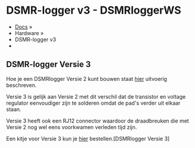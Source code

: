 # DSMR-logger v3 - DSMRloggerWS

* [Docs](..) »
* Hardware »
* DSMR-logger v3
* 
## DSMR-logger Versie 3 <a id="dsmr-logger-versie-3"></a>

Hoe je een DSMRlogger Versie 2 kunt bouwen staat [hier](https://github.com/mrWheel/DSMRlogger2HTTP/blob/master/Bouwbeschrijving.pdf) uitvoerig beschreven.

Versie 3 is gelijk aan Versie 2 met dit verschil dat de transistor en voltage regulator eenvoudiger zijn te solderen omdat de pad's verder uit elkaar staan.

Versie 3 heeft ook een RJ12 connector waardoor de draadbreuken die met Versie 2 nog wel eens voorkwamen verleden tijd zijn.

Een kitje voor Versie 3 kun je [hier](https://opencircuit.nl/Product/13859/Slimme-meter-uitlezer-V3-bouwpakket-met-ESP-01) bestellen.\[DSMRlogger Versie 3\]

